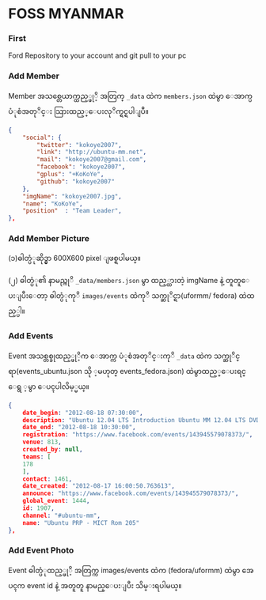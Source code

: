 # FOSS MYANMAR


### First 

Ford Repository to your account and git pull to your pc

### Add Member

Member အသစ္တေယာက္ထည့္ဖုိ့ အတြက္ `_data` ထဲက `members.json` ထဲမွာ ေအာက္ပပံုစံအတုိင္း သြားထည့္ေပးလုိက္ရင္ရပါျပီ။


```json
{  
    "social": {
        "twitter": "kokoye2007",
        "link": "http://ubuntu-mm.net",
        "mail": "kokoye2007@gmail.com",
        "facebook": "kokoye2007",
        "gplus": "+KoKoYe",
        "github": "kokoye2007"
    },
    "imgName": "kokoye2007.jpg",
    "name": "KoKoYe",
    "position"  : "Team Leader",
},
```


### Add Member Picture

(၁)ဓါတ္ပံုဆိုဒ္မွာ  600X600 pixel ျဖစ္ရပါမယ္။

(၂) ဓါတ္ပံု၏ နာမည္ကုိ `_data/members.json` မွာ ထည့္ထားတဲ့ imgName နဲ့ တူတူေပးျပီးေတာ့ ဓါတ္ပံုကုိ `images/events` ထဲဲကုိ  သက္ဆုိင္ရာ(uformm/ fedora) ထဲထည့္ပါ။



### Add Events 

Event အသစ္တစ္ခုထည့္ဖုိ့က ေအာက္က ပံုစံအတုိင္းကုိ `_data` ထဲက သက္ဆုိင္ရာ(events_ubuntu.json သို ့မဟုတ္ events_fedora.json) ထဲမွာထည့္ေပးရင္ ေရွ ့မွာ ေပၚပါလိမ့္မယ္။

```json
{
	date_begin: "2012-08-18 07:30:00",
	description: "Ubuntu 12.04 LTS Introduction Ubuntu MM 12.04 LTS DVD Distribution Android TV Ubuntu on Mini-PC Myanmar/Shan/Pao/Mon Keyboard and Font Gimp, InkScape, Scrbus, Libre Office, Alien Arena, 0.a.d, Handbrake, Gtk-Recorder, HUD, Unity and Lens, etc ...",
	date_end: "2012-08-18 10:30:00",
	registration: "https://www.facebook.com/events/143945579078373/",
	venue: 813,
	created_by: null,
	teams: [
	178
	],
	contact: 1461,
	date_created: "2012-08-17 16:00:50.763613",
	announce: "https://www.facebook.com/events/143945579078373/",
	global_event: 1444,
	id: 1907,
	channel: "#ubuntu-mm",
	name: "Ubuntu PRP - MICT Rom 205"
},
```
### Add Event Photo

Event ဓါတ္ပံုထည့္ဖုိ့ အတြက္က images/events ထဲက (fedora/uformm) ထဲမွာ အေပၚက event id နဲ့ အတူတူ နာမည္ေပးျပီး သိမ္းရပါမယ္။